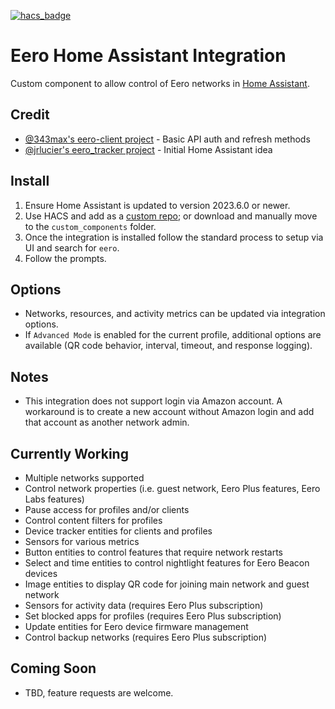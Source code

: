 [![hacs_badge](https://img.shields.io/badge/HACS-Custom-41BDF5.svg?style=for-the-badge)](https://github.com/hacs/integration)
# Eero Home Assistant Integration
Custom component to allow control of Eero networks in [Home Assistant](https://home-assistant.io).

## Credit
- [@343max's eero-client project](https://github.com/343max/eero-client) - Basic API auth and refresh methods
- [@jrlucier's eero_tracker project](https://github.com/jrlucier/eero_tracker) - Initial Home Assistant idea

## Install
1. Ensure Home Assistant is updated to version 2023.6.0 or newer.
2. Use HACS and add as a [custom repo](https://hacs.xyz/docs/faq/custom_repositories); or download and manually move to the `custom_components` folder.
3. Once the integration is installed follow the standard process to setup via UI and search for `eero`.
4. Follow the prompts.

## Options
- Networks, resources, and activity metrics can be updated via integration options.
- If `Advanced Mode` is enabled for the current profile, additional options are available (QR code behavior, interval, timeout, and response logging).

## Notes
- This integration does not support login via Amazon account. A workaround is to create a new account without Amazon login and add that account as another network admin.

## Currently Working
- Multiple networks supported
- Control network properties (i.e. guest network, Eero Plus features, Eero Labs features)
- Pause access for profiles and/or clients
- Control content filters for profiles
- Device tracker entities for clients and profiles
- Sensors for various metrics
- Button entities to control features that require network restarts
- Select and time entities to control nightlight features for Eero Beacon devices
- Image entities to display QR code for joining main network and guest network
- Sensors for activity data (requires Eero Plus subscription)
- Set blocked apps for profiles (requires Eero Plus subscription)
- Update entities for Eero device firmware management
- Control backup networks (requires Eero Plus subscription)

## Coming Soon
- TBD, feature requests are welcome.
